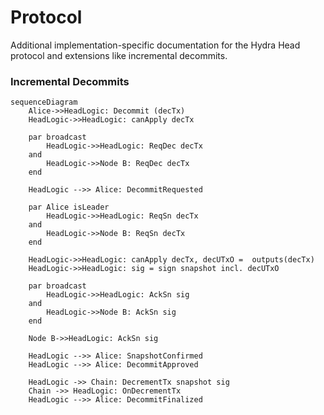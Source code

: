 # Protocol

Additional implementation-specific documentation for the Hydra Head protocol and extensions like incremental decommits.

### Incremental Decommits

```mermaid
sequenceDiagram
    Alice->>HeadLogic: Decommit (decTx)
    HeadLogic->>HeadLogic: canApply decTx

    par broadcast
        HeadLogic->>HeadLogic: ReqDec decTx
    and
        HeadLogic->>Node B: ReqDec decTx
    end

    HeadLogic -->> Alice: DecommitRequested

    par Alice isLeader
        HeadLogic->>HeadLogic: ReqSn decTx
    and
        HeadLogic->>Node B: ReqSn decTx
    end

    HeadLogic->>HeadLogic: canApply decTx, decUTxO =  outputs(decTx)
    HeadLogic->>HeadLogic: sig = sign snapshot incl. decUTxO

    par broadcast
        HeadLogic->>HeadLogic: AckSn sig
    and
        HeadLogic->>Node B: AckSn sig
    end

    Node B->>HeadLogic: AckSn sig

    HeadLogic -->> Alice: SnapshotConfirmed
    HeadLogic -->> Alice: DecommitApproved

    HeadLogic ->> Chain: DecrementTx snapshot sig
    Chain ->> HeadLogic: OnDecrementTx
    HeadLogic -->> Alice: DecommitFinalized
```
